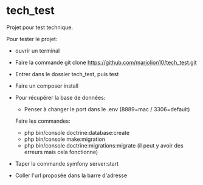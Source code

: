 # tech_test
Projet pour test technique.

Pour tester le projet:
- ouvrir un terminal
- Faire la commande git clone https://github.com/marjolion10/tech_test.git
- Entrer dans le dossier tech_test, puis test
- Faire un composer install

- Pour récupérer la base de données:
	- Penser à changer le port dans le .env (8889=mac / 3306=default)

	Faire les commandes:
	-  php bin/console doctrine:database:create
	-  php bin/console make:migration
	-  php bin/console doctrine:migrations:migrate (il peut y avoir des erreurs mais cela fonctionne)
- Taper la commande symfony server:start
- Coller l'url proposée dans la barre d'adresse
